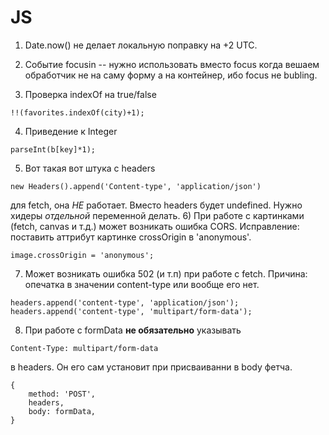 # JS

1) Date.now() не делает локальную поправку на +2 UTC.

2) Событие focusin -- нужно использовать вместо focus когда вешаем обработчик не на саму форму а на контейнер, ибо focus  не bubling.

3) Проверка indexOf на true/false
```
!!(favorites.indexOf(city)+1);

```
4) Приведение к Integer
```
parseInt(b[key]*1);
```
5) Вот такая вот штука c headers 
```
new Headers().append('Content-type', 'application/json')
```
для fetch, она *НЕ* работает. 
Вместо headers будет undefined. 
Нужно хидеры *отдельной* переменной делать. 
6) При работе с картинками (fetch, canvas и т.д.) может возникать ошибка CORS. Исправление: поставить аттрибут картинке crossOrigin в 'anonymous'.
```
image.crossOrigin = 'anonymous';
```
7) Может возникать ошибка 502 (и т.п) при работе с fetch. Причина: опечатка в значении content-type или вообще его нет.
```
headers.append('content-type', 'application/json');
headers.append('content-type', 'multipart/form-data');
```
8) При работе с formData **не обязательно** указывать 
```
Content-Type: multipart/form-data 
```
в headers. Он его сам установит при присваиванни в body фетча.
```
{
	method: 'POST',
	headers,
	body: formData,
}
```
